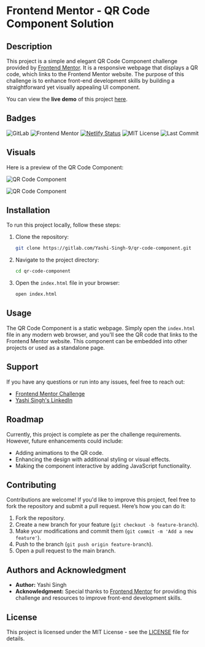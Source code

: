 # Frontend Mentor - QR Code Component Solution

## Description

This project is a simple and elegant QR Code Component challenge provided by [Frontend Mentor](https://www.frontendmentor.io/challenges/qr-code-component-iux_sIO_H). It is a responsive webpage that displays a QR code, which links to the Frontend Mentor website. The purpose of this challenge is to enhance front-end development skills by building a straightforward yet visually appealing UI component.

You can view the **live demo** of this project [here](https://qr-code-component-by-yashi.netlify.app/).

## Badges

![GitLab](https://img.shields.io/badge/gitlab-project-blue) ![Frontend Mentor](https://img.shields.io/badge/frontend--mentor-challenge-yellow)
[![Netlify Status](https://api.netlify.com/api/v1/badges/16e57516-733c-4d71-8b04-4107bc317285/deploy-status)](https://app.netlify.com/sites/qr-code-component-by-yashi/deploys)
![MIT License](https://img.shields.io/badge/license-MIT-green)
![Last Commit](https://img.shields.io/gitlab/last-commit/Yashi-Singh-9/qr-code-component)

## Visuals

Here is a preview of the QR Code Component:

![QR Code Component](images/Desktop-Preview.png)

![QR Code Component](images/Mobile-Preview.png)

## Installation

To run this project locally, follow these steps:

1. Clone the repository:

    ```bash
    git clone https://gitlab.com/Yashi-Singh-9/qr-code-component.git
    ```

2. Navigate to the project directory:

    ```bash
    cd qr-code-component
    ```

3. Open the `index.html` file in your browser:

    ```bash
    open index.html
    ```

## Usage

The QR Code Component is a static webpage. Simply open the `index.html` file in any modern web browser, and you'll see the QR code that links to the Frontend Mentor website. This component can be embedded into other projects or used as a standalone page.

## Support

If you have any questions or run into any issues, feel free to reach out:

- [Frontend Mentor Challenge](https://www.frontendmentor.io/challenges/qr-code-component-iux_sIO_H)
- [Yashi Singh's LinkedIn](https://www.linkedin.com/in/yashi-singh-b4143a246)

## Roadmap

Currently, this project is complete as per the challenge requirements. However, future enhancements could include:

- Adding animations to the QR code.
- Enhancing the design with additional styling or visual effects.
- Making the component interactive by adding JavaScript functionality.

## Contributing

Contributions are welcome! If you'd like to improve this project, feel free to fork the repository and submit a pull request. Here’s how you can do it:

1. Fork the repository.
2. Create a new branch for your feature (`git checkout -b feature-branch`).
3. Make your modifications and commit them (`git commit -m 'Add a new feature'`).
4. Push to the branch (`git push origin feature-branch`).
5. Open a pull request to the main branch.

## Authors and Acknowledgment

- **Author:** Yashi Singh
- **Acknowledgment:** Special thanks to [Frontend Mentor](https://www.frontendmentor.io) for providing this challenge and resources to improve front-end development skills.

## License

This project is licensed under the MIT License - see the [LICENSE](LICENSE) file for details.
